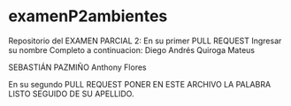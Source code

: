 # examenP2ambientes

Repositorio del EXAMEN PARCIAL 2:
En su primer PULL REQUEST Ingresar su nombre Completo a continuacion: 
Diego Andrés Quiroga Mateus

SEBASTIÁN PAZMIÑO
Anthony Flores

En su segundo PULL REQUEST PONER EN ESTE ARCHIVO LA PALABRA LISTO SEGUIDO DE SU APELLIDO.